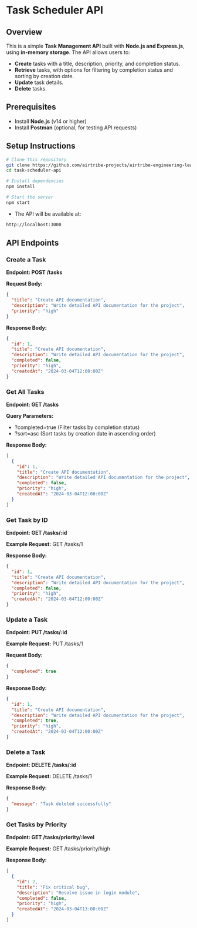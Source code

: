 # Task Scheduler API

## Overview
This is a simple **Task Management API** built with **Node.js and Express.js**, using **in-memory storage**. The API allows users to:
- **Create** tasks with a title, description, priority, and completion status.
- **Retrieve** tasks, with options for filtering by completion status and sorting by creation date.
- **Update** task details.
- **Delete** tasks.

## Prerequisites
- Install **Node.js** (v14 or higher)
- Install **Postman** (optional, for testing API requests)

## Setup Instructions
```sh
# Clone this repository
git clone https://github.com/airtribe-projects/airtribe-engineering-learners-task-manager-api-task-manager.git
cd task-scheduler-api

# Install dependencies
npm install

# Start the server
npm start
```

- The API will be available at:
```sh
http://localhost:3000
```

## API Endpoints

### Create a Task
**Endpoint: POST /tasks**

**Request Body:**
```json
{
  "title": "Create API documentation",
  "description": "Write detailed API documentation for the project",
  "priority": "high"
}
```

**Response Body:**
```json
{
  "id": 1,
  "title": "Create API documentation",
  "description": "Write detailed API documentation for the project",
  "completed": false,
  "priority": "high",
  "createdAt": "2024-03-04T12:00:00Z"
}
```

### Get All Tasks
**Endpoint: GET /tasks**

**Query Parameters:**

- ?completed=true (Filter tasks by completion status)
- ?sort=asc (Sort tasks by creation date in ascending order)

**Response Body:**
```json
[
  {
    "id": 1,
    "title": "Create API documentation",
    "description": "Write detailed API documentation for the project",
    "completed": false,
    "priority": "high",
    "createdAt": "2024-03-04T12:00:00Z"
  }
]
```

### Get Task by ID
**Endpoint: GET /tasks/:id**

**Example Request:** GET /tasks/1

**Response Body:**
```json
{
  "id": 1,
  "title": "Create API documentation",
  "description": "Write detailed API documentation for the project",
  "completed": false,
  "priority": "high",
  "createdAt": "2024-03-04T12:00:00Z"
}
```

### Update a Task
**Endpoint: PUT /tasks/:id**

**Example Request:** PUT /tasks/1

**Request Body:**
```json
{
  "completed": true
}
```

**Response Body:**
```json
{
  "id": 1,
  "title": "Create API documentation",
  "description": "Write detailed API documentation for the project",
  "completed": true,
  "priority": "high",
  "createdAt": "2024-03-04T12:00:00Z"
}
```

### Delete a Task
**Endpoint: DELETE /tasks/:id**

**Example Request:** DELETE /tasks/1

**Response Body:**
```json
{
  "message": "Task deleted successfully"
}
```

### Get Tasks by Priority
**Endpoint: GET /tasks/priority/:level**

**Example Request:** GET /tasks/priority/high

**Response Body:**
```json
[
  {
    "id": 2,
    "title": "Fix critical bug",
    "description": "Resolve issue in login module",
    "completed": false,
    "priority": "high",
    "createdAt": "2024-03-04T13:00:00Z"
  }
]
```
